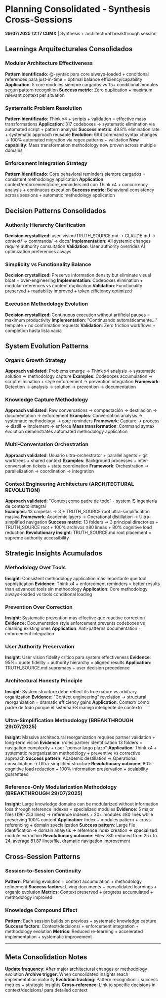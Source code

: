 # Planning Consolidated - Synthesis Cross-Sessions

**29/07/2025 12:17 CDMX** | Synthesis + architectural breakthrough session

## Learnings Arquitecturales Consolidados

### Modular Architecture Effectiveness
**Pattern identificado**: @-syntax para core always-loaded + conditional references para just-in-time = optimal balance efficiency/capability
**Application**: 5 core modules siempre cargados vs 15+ conditional modules según pattern recognition
**Success metric**: Zero duplication + maximum relevant context per situation

### Systematic Problem Resolution
**Pattern identificado**: Think x4 + scripts + validation = effective mass transformations
**Application**: 317 codeboxes → systematic elimination via automated script + pattern analysis
**Success metric**: 49.8% elimination rate + systematic approach reusable
**Evolution**: 694 command syntax changes → 100% automated migration via regex patterns + validation
**New capability**: Mass transformation methodology now proven across multiple domains

### Enforcement Integration Strategy
**Pattern identificado**: Core behavioral reminders siempre cargados = consistent methodology application
**Application**: context/enforcement/core_reminders.md con Think x4 + concurrency analysis + continuous execution
**Success metric**: Behavioral consistency across sessions + automatic methodology application

## Decision Patterns Consolidados

### Authority Hierarchy Clarification
**Decision crystallized**: user-vision/TRUTH_SOURCE.md → CLAUDE.md → context/ → commands/ → docs/
**Implementation**: All systemic changes require authority consultation
**Validation**: User authority overrides AI optimization preferences always

### Simplicity vs Functionality Balance
**Decision crystallized**: Preserve information density but eliminate visual bloat + over-engineering
**Implementation**: Codeboxes elimination + modular references vs content duplication
**Validation**: Functionality preserved + readability improved + token efficiency optimized

### Execution Methodology Evolution
**Decision crystallized**: Continuous execution without artificial pauses = maximum productivity
**Implementation**: "Continuando automáticamente..." template + no confirmation requests
**Validation**: Zero friction workflows + completion hasta lista vacía

## System Evolution Patterns

### Organic Growth Strategy
**Approach validated**: Problems emerge → Think x4 analysis → systematic solution → methodology capture
**Examples**: Codeboxes accumulation → script elimination + style enforcement → prevention integration
**Framework**: Detection → analysis → solution → prevention → documentation

### Knowledge Capture Methodology
**Approach validated**: Raw conversations → compactación → destilación → documentation → enforcement
**Examples**: Conversation analysis → systematic methodology → core reminders
**Framework**: Capture → process → distill → implement → enforce
**Mass transformation**: Command syntax evolution demonstrates automated methodology application

### Multi-Conversation Orchestration
**Approach validated**: Usuario ultra-orchestrator + parallel agents + git worktrees + shared context
**Examples**: Background processes + inter-conversation tickets + state coordination
**Framework**: Orchestration → parallelization → coordination → integration

### Context Engineering Architecture (ARCHITECTURAL REVOLUTION)
**Approach validated**: "Context como padre de todo" - system IS ingeniería de contexto integral  
**Examples**: 13 carpetas → 3 + TRUTH_SOURCE root ultra-simplification masiva
**Framework**: Academic layers → Operational distillation → Ultra-simplified navigation
**Success metric**: 13 folders → 3 principal directories + TRUTH_SOURCE root + 100% archivos ≤80 líneas + 80% cognitive load reduction
**Revolutionary insight**: TRUTH_SOURCE.md root placement = supreme authority accessibility

## Strategic Insights Acumulados

### Methodology Over Tools
**Insight**: Consistent methodology application más importante que tool sophistication
**Evidence**: Think x4 + enforcement reminders = better results than advanced tools sin methodology
**Application**: Core methodology always-loaded vs tools conditional loading

### Prevention Over Correction
**Insight**: Systematic prevention más effective que reactive correction
**Evidence**: Documentation style enforcement prevents codeboxes vs cleaning existing ones
**Application**: Anti-patterns documentation + enforcement integration

### User Authority Preservation
**Insight**: User vision fidelity crítico para system effectiveness
**Evidence**: 95%+ quote fidelity + authority hierarchy = aligned results
**Application**: TRUTH_SOURCE.md supremacy + user decision precedence

### Architectural Honesty Principle
**Insight**: System structure debe reflect its true nature vs arbitrary organization
**Evidence**: "Context engineering" revelation → structural reorganization = dramatic efficiency gains
**Application**: Context/ como padre de todo porque el sistema ES manejo inteligente de contexto

### Ultra-Simplification Methodology (BREAKTHROUGH 29/07/2025)
**Insight**: Massive architectural reorganization requires partner validation + long-term vision
**Evidence**: /roles:partner identification 13 folders = navigation complexity + user "pensar largo plazo"
**Application**: Think x4 + systematic reorganization methodology + preventive vs corrective approach
**Success pattern**: Academic destillation → Operational consolidation → Ultra-simplified structure
**Revolutionary outcome**: 80% cognitive load reduction + 100% information preservation + scalability guaranteed

### Reference-Only Modularization Methodology (BREAKTHROUGH 29/07/2025)
**Insight**: Large knowledge domains can be modularized without information loss through reference indexes + specialized modules
**Evidence**: 5 major files (196-253 lines) → reference indexes + 20+ modules ≤80 lines while preserving 100% content
**Application**: Index + modules pattern + cross-referencing + domain specialization
**Success pattern**: Large file identification → domain analysis → reference index creation → specialized module extraction
**Revolutionary outcome**: Files >80 reduced from 25+ to 24, average 81.87 lines/file, dramatic navigation improvement

## Cross-Session Patterns

### Session-to-Session Continuity
**Pattern**: Planning evolution + context accumulation + methodology refinement
**Success factors**: Living documents + consolidated learnings + organic evolution
**Metrics**: Context preserved + progress accumulated + methodology improved

### Knowledge Compound Effect
**Pattern**: Each session builds on previous + systematic knowledge capture
**Success factors**: Context/decisions/ + enforcement integration + methodology evolution
**Metrics**: Reduced re-learning + accelerated implementation + systematic improvement

---

## Meta Consolidation Notes

**Update frequency**: After major architectural changes or methodology evolution
**Archive trigger**: When consolidated insights reach implementation maturity
**Evolution tracking**: Pattern recognition + success metrics + strategic insights
**Cross-reference**: Link to specific decisions in context/decisions/ para detailed context